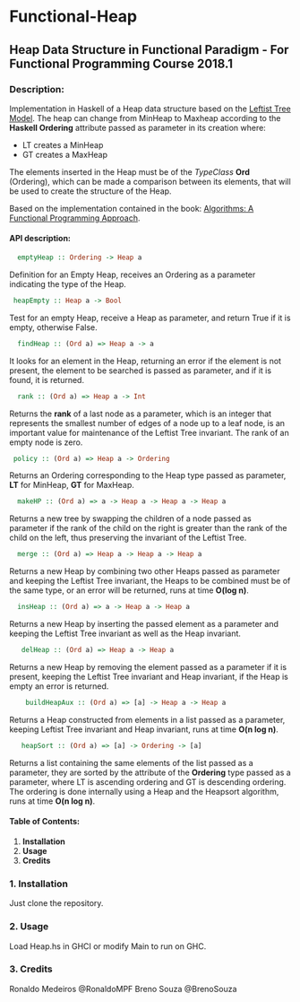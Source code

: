 # Functional-Heap
## Heap Data Structure in Functional Paradigm - For Functional Programming Course 2018.1

### Description: 
Implementation in Haskell of a Heap data structure based on the [Leftist Tree Model](http://www.dgp.toronto.edu/people/JamesStewar/378notes/10leftist/). The heap can change from MinHeap to Maxheap according to the **Haskell Ordering** attribute passed as parameter in its creation where:

* LT creates a MinHeap
* GT creates a MaxHeap

The elements inserted in the Heap must be of the *TypeClass* **Ord** (Ordering), which can be made a comparison between its elements, that will be used to create the structure of the Heap.

Based on the implementation contained in the book: [Algorithms: A Functional Programming Approach](https://www.amazon.com/Algorithms-Functional-Programming-Approach-International/dp/0201596040).

#### API description:

```haskell
  emptyHeap :: Ordering -> Heap a
```
Definition for an Empty Heap, receives an Ordering as a parameter indicating the type of the Heap.

```haskell 
 heapEmpty :: Heap a -> Bool
```
Test for an empty Heap, receive a Heap as parameter, and return True if it is empty, otherwise False.

```haskell
  findHeap :: (Ord a) => Heap a -> a
```
It looks for an element in the Heap, returning an error if the element is not present, the element to be searched is passed as parameter, and if it is found, it is returned.

```haskell
  rank :: (Ord a) => Heap a -> Int
 ```
Returns the **rank** of a last node as a parameter, which is an integer that represents the smallest number of edges of a node up to a leaf node, is an important value for maintenance of the Leftist Tree invariant. The rank of an empty node is zero.

```haskell
 policy :: (Ord a) => Heap a -> Ordering
 ```
 Returns an Ordering corresponding to the Heap type passed as parameter, **LT** for MinHeap, **GT** for MaxHeap.
```haskell
  makeHP :: (Ord a) => a -> Heap a -> Heap a -> Heap a
 ```
 Returns a new tree by swapping the children of a node passed as parameter if the rank of the child on the right is greater than the rank of the child on the left, thus preserving the invariant of the Leftist Tree.

```haskell
  merge :: (Ord a) => Heap a -> Heap a -> Heap a
 ```
Returns a new Heap by combining two other Heaps passed as parameter and keeping the Leftist Tree invariant, the Heaps to be combined must be of the same type, or an error will be returned, runs at time **O(log n)**.

```haskell
  insHeap :: (Ord a) => a -> Heap a -> Heap a
```
Returns a new Heap by inserting the passed element as a parameter and keeping the Leftist Tree invariant as well as the Heap invariant.

```haskell
   delHeap :: (Ord a) => Heap a -> Heap a
 ```
Returns a new Heap by removing the element passed as a parameter if it is present, keeping the Leftist Tree invariant and Heap invariant, if the Heap is empty an error is returned.

```haskell
    buildHeapAux :: (Ord a) => [a] -> Heap a -> Heap a
 ```
Returns a Heap constructed from elements in a list passed as a parameter, keeping Leftist Tree invariant and Heap invariant, runs at time **O(n log n)**.

```haskell
   heapSort :: (Ord a) => [a] -> Ordering -> [a]
 ```
Returns a list containing the same elements of the list passed as a parameter, they are sorted by the attribute of the **Ordering** type passed as a parameter, where LT is ascending ordering and GT is descending ordering. The ordering is done internally using a Heap and the Heapsort algorithm, runs at time **O(n log n)**.

#### Table of Contents:

1. **Installation**
1. **Usage**
1. **Credits**

### 1. Installation

Just clone the repository.

### 2. Usage

Load Heap.hs in GHCI or modify Main to run on GHC.

### 3. Credits
Ronaldo Medeiros @RonaldoMPF
Breno Souza @BrenoSouza
